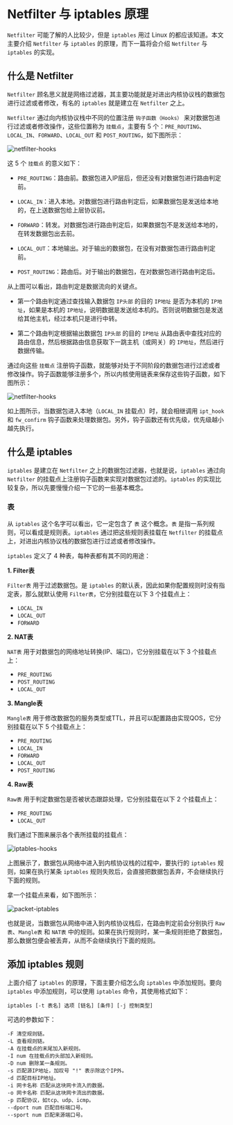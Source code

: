 # Netfilter 与 iptables 原理

`Netfilter` 可能了解的人比较少，但是 `iptables` 用过 Linux 的都应该知道。本文主要介绍 `Netfilter` 与 `iptables` 的原理，而下一篇将会介绍 `Netfilter` 与 `iptables` 的实现。

## 什么是 Netfilter

`Netfilter` 顾名思义就是网络过滤器，其主要功能就是对进出内核协议栈的数据包进行过滤或者修改，有名的 `iptables` 就是建立在 `Netfilter` 之上。

`Netfilter` 通过向内核协议栈中不同的位置注册 `钩子函数（Hooks）` 来对数据包进行过滤或者修改操作，这些位置称为 `挂载点`，主要有 5 个：`PRE_ROUTING`、`LOCAL_IN`、`FORWARD`、`LOCAL_OUT` 和 `POST_ROUTING`，如下图所示：

![netfilter-hooks](https://raw.githubusercontent.com/liexusong/understanding-the-linux-networking/master/images/netfilter-hooks.png)

这 5 个 `挂载点` 的意义如下：

* `PRE_ROUTING`：路由前。数据包进入IP层后，但还没有对数据包进行路由判定前。

* `LOCAL_IN`：进入本地。对数据包进行路由判定后，如果数据包是发送给本地的，在上送数据包给上层协议前。

* `FORWARD`：转发。对数据包进行路由判定后，如果数据包不是发送给本地的，在转发数据包出去前。

* `LOCAL_OUT`：本地输出。对于输出的数据包，在没有对数据包进行路由判定前。

* `POST_ROUTING`：路由后。对于输出的数据包，在对数据包进行路由判定后。

从上图可以看出，路由判定是数据流向的关键点。

* 第一个路由判定通过查找输入数据包 `IP头部` 的目的 `IP地址` 是否为本机的 `IP地址`，如果是本机的 `IP地址`，说明数据是发送给本机的。否则说明数据包是发送给其他主机，经过本机只是进行中转。

* 第二个路由判定根据输出数据包 `IP头部` 的目的 `IP地址` 从路由表中查找对应的路由信息，然后根据路由信息获取下一跳主机（或网关）的 `IP地址`，然后进行数据传输。

通过向这些 `挂载点` 注册钩子函数，就能够对处于不同阶段的数据包进行过滤或者修改操作。钩子函数能够注册多个，所以内核使用链表来保存这些钩子函数，如下图所示：

![netfilter-hooks](https://raw.githubusercontent.com/liexusong/understanding-the-linux-networking/master/images/netfilter-hooks-functions.png)

如上图所示，当数据包进入本地（`LOCAL_IN` 挂载点）时，就会相继调用 `ipt_hook` 和 `fw_confirm` 钩子函数来处理数据包。另外，钩子函数还有优先级，优先级越小越先执行。


## 什么是 iptables

`iptables` 是建立在 `Netfilter` 之上的数据包过滤器，也就是说，`iptables` 通过向 `Netfilter` 的挂载点上注册钩子函数来实现对数据包过滤的。`iptables` 的实现比较复杂，所以先要慢慢介绍一下它的一些基本概念。

### 表

从 `iptables` 这个名字可以看出，它一定包含了 `表` 这个概念。`表` 是指一系列规则，可以看成是规则表。`iptables` 通过把这些规则表挂载在 `Netfilter` 的挂载点上，对进出内核协议栈的数据包进行过滤或者修改操作。

`iptables` 定义了 4 种表，每种表都有其不同的用途：

**1. Filter表**

`Filter表` 用于过滤数据包。是 `iptables` 的默认表，因此如果你配置规则时没有指定表，那么就默认使用 `Filter表`，它分别挂载在以下 3 个挂载点上：

* `LOCAL_IN`
* `LOCAL_OUT`
* `FORWARD`

**2. NAT表**

`NAT表` 用于对数据包的网络地址转换(IP、端口)，它分别挂载在以下 3 个挂载点上：

* `PRE_ROUTING`
* `POST_ROUTING`
* `LOCAL_OUT`

**3. Mangle表**

`Mangle表` 用于修改数据包的服务类型或TTL，并且可以配置路由实现QOS，它分别挂载在以下 5 个挂载点上：

* `PRE_ROUTING`
* `LOCAL_IN`
* `FORWARD`
* `LOCAL_OUT`
* `POST_ROUTING`

**4. Raw表**

`Raw表` 用于判定数据包是否被状态跟踪处理，它分别挂载在以下 2 个挂载点上：

* `PRE_ROUTING`
* `LOCAL_OUT`

我们通过下图来展示各个表所挂载的挂载点：

![iptables-hooks](https://raw.githubusercontent.com/liexusong/understanding-the-linux-networking/master/images/iptables-hooks.png)

上图展示了，数据包从网络中进入到内核协议栈的过程中，要执行的 `iptables` 规则，如果在执行某条 `iptables` 规则失败后，会直接把数据包丢弃，不会继续执行下面的规则。

拿一个挂载点来看，如下图所示：

![packet-iptables](https://raw.githubusercontent.com/liexusong/understanding-the-linux-networking/master/images/packet-iptables.png)

也就是说，当数据包从网络中进入到内核协议栈后，在路由判定前会分别执行 `Raw表`、`Mangle表` 和 `NAT表` 中的规则。如果在执行规则时，某一条规则拒绝了数据包，那么数据包便会被丢弃，从而不会继续执行下面的规则。

## 添加 iptables 规则

上面介绍了 `iptables` 的原理，下面主要介绍怎么向 `iptables` 中添加规则。要向 `iptables` 中添加规则，可以使用 `iptables` 命令，其使用格式如下：

```shell
iptables [-t 表名] 选项 [链名] [条件] [-j 控制类型]
```

可选的参数如下：

```
-F 清空规则链。
-L 查看规则链。
-A 在挂载点的末尾加入新规则。
-I num 在挂载点的头部加入新规则。
-D num 删除某一条规则。
-s 匹配源IP地址，加叹号 "!" 表示除这个IP外。
-d 匹配目标IP地址。
-i 网卡名称 匹配从这块网卡流入的数据。
-o 网卡名称 匹配从这块网卡流出的数据。
-p 匹配协议，如tcp、udp、icmp。
--dport num 匹配目标端口号。
--sport num 匹配来源端口号。
```
